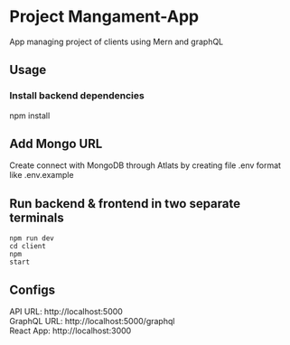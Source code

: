 # Project Mangament-App
App managing project of clients using Mern and graphQL

## Usage
### Install backend dependencies
npm install

## Add Mongo URL
Create connect with MongoDB through Atlats by creating file .env format like .env.example

## Run backend & frontend in two separate terminals
<code>npm run dev</code><br>
<code>cd client</code><br>
<code>npm start</code>

## Configs
API URL: http://localhost:5000<br>
GraphQL URL: http://localhost:5000/graphql<br>
React App: http://localhost:3000

